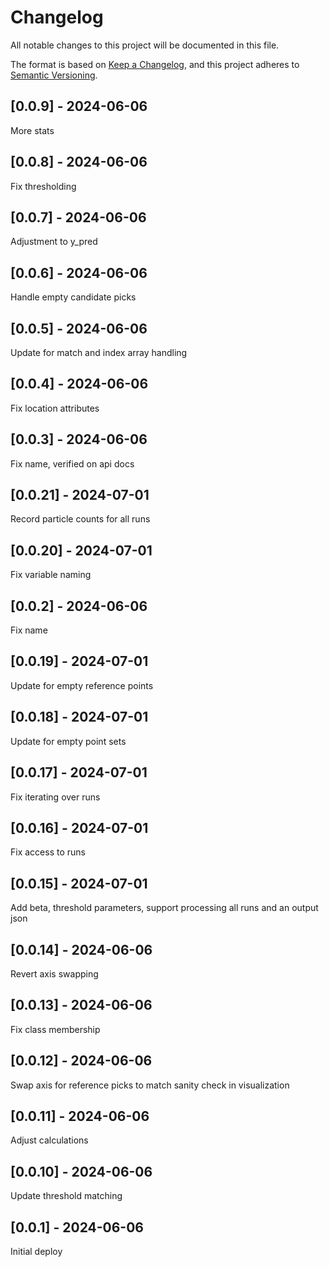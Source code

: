 # Changelog
All notable changes to this project will be documented in this file.

The format is based on [Keep a Changelog](https://keepachangelog.com/en/1.0.0/),
and this project adheres to [Semantic Versioning](https://semver.org/spec/v2.0.0.html).

## [0.0.9] - 2024-06-06
More stats

## [0.0.8] - 2024-06-06
Fix thresholding

## [0.0.7] - 2024-06-06
Adjustment to y_pred

## [0.0.6] - 2024-06-06
Handle empty candidate picks

## [0.0.5] - 2024-06-06
Update for match and index array handling

## [0.0.4] - 2024-06-06
Fix location attributes

## [0.0.3] - 2024-06-06
Fix name, verified on api docs

## [0.0.21] - 2024-07-01
Record particle counts for all runs

## [0.0.20] - 2024-07-01
Fix variable naming

## [0.0.2] - 2024-06-06
Fix name

## [0.0.19] - 2024-07-01
Update for empty reference points

## [0.0.18] - 2024-07-01
Update for empty point sets

## [0.0.17] - 2024-07-01
Fix iterating over runs

## [0.0.16] - 2024-07-01
Fix access to runs

## [0.0.15] - 2024-07-01
Add beta, threshold parameters, support processing all runs and an output json

## [0.0.14] - 2024-06-06
Revert axis swapping

## [0.0.13] - 2024-06-06
Fix class membership

## [0.0.12] - 2024-06-06
Swap axis for reference picks to match sanity check in visualization

## [0.0.11] - 2024-06-06
Adjust calculations

## [0.0.10] - 2024-06-06
Update threshold matching

## [0.0.1] - 2024-06-06
Initial deploy
